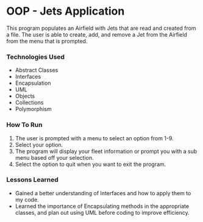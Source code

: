 # OOP - Jets Application
This program populates an Airfield with Jets that are read and created from a file. The user is able to create, add, and remove a Jet from the Airfield from the menu that is prompted.

### Technologies Used
- Abstract Classes
- Interfaces
- Encapsulation
- UML
- Objects
- Collections
- Polymorphism

### How To Run
1. The user is prompted with a menu to select an option from 1-9.
2. Select your option.
3. The program will display your fleet information or prompt you with a sub menu based off your selection.
4. Select the option to quit when you want to exit the program.

### Lessons Learned
- Gained a better understanding of Interfaces and how to apply them to my code.
- Learned the importance of Encapsulating methods in the appropriate classes, and plan out using UML before coding to improve efficiency.

